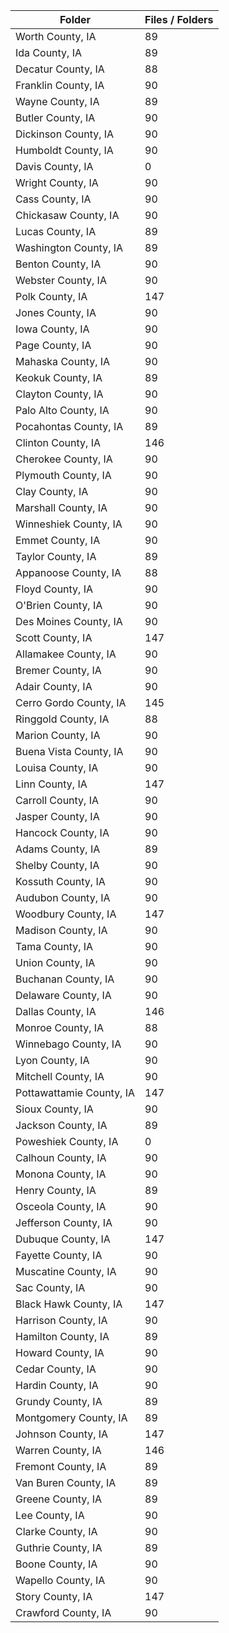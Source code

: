 | Folder                   |   Files / Folders |
|--------------------------|-------------------|
| Worth County, IA         |                89 |
| Ida County, IA           |                89 |
| Decatur County, IA       |                88 |
| Franklin County, IA      |                90 |
| Wayne County, IA         |                89 |
| Butler County, IA        |                90 |
| Dickinson County, IA     |                90 |
| Humboldt County, IA      |                90 |
| Davis County, IA         |                 0 |
| Wright County, IA        |                90 |
| Cass County, IA          |                90 |
| Chickasaw County, IA     |                90 |
| Lucas County, IA         |                89 |
| Washington County, IA    |                89 |
| Benton County, IA        |                90 |
| Webster County, IA       |                90 |
| Polk County, IA          |               147 |
| Jones County, IA         |                90 |
| Iowa County, IA          |                90 |
| Page County, IA          |                90 |
| Mahaska County, IA       |                90 |
| Keokuk County, IA        |                89 |
| Clayton County, IA       |                90 |
| Palo Alto County, IA     |                90 |
| Pocahontas County, IA    |                89 |
| Clinton County, IA       |               146 |
| Cherokee County, IA      |                90 |
| Plymouth County, IA      |                90 |
| Clay County, IA          |                90 |
| Marshall County, IA      |                90 |
| Winneshiek County, IA    |                90 |
| Emmet County, IA         |                90 |
| Taylor County, IA        |                89 |
| Appanoose County, IA     |                88 |
| Floyd County, IA         |                90 |
| O'Brien County, IA       |                90 |
| Des Moines County, IA    |                90 |
| Scott County, IA         |               147 |
| Allamakee County, IA     |                90 |
| Bremer County, IA        |                90 |
| Adair County, IA         |                90 |
| Cerro Gordo County, IA   |               145 |
| Ringgold County, IA      |                88 |
| Marion County, IA        |                90 |
| Buena Vista County, IA   |                90 |
| Louisa County, IA        |                90 |
| Linn County, IA          |               147 |
| Carroll County, IA       |                90 |
| Jasper County, IA        |                90 |
| Hancock County, IA       |                90 |
| Adams County, IA         |                89 |
| Shelby County, IA        |                90 |
| Kossuth County, IA       |                90 |
| Audubon County, IA       |                90 |
| Woodbury County, IA      |               147 |
| Madison County, IA       |                90 |
| Tama County, IA          |                90 |
| Union County, IA         |                90 |
| Buchanan County, IA      |                90 |
| Delaware County, IA      |                90 |
| Dallas County, IA        |               146 |
| Monroe County, IA        |                88 |
| Winnebago County, IA     |                90 |
| Lyon County, IA          |                90 |
| Mitchell County, IA      |                90 |
| Pottawattamie County, IA |               147 |
| Sioux County, IA         |                90 |
| Jackson County, IA       |                89 |
| Poweshiek County, IA     |                 0 |
| Calhoun County, IA       |                90 |
| Monona County, IA        |                90 |
| Henry County, IA         |                89 |
| Osceola County, IA       |                90 |
| Jefferson County, IA     |                90 |
| Dubuque County, IA       |               147 |
| Fayette County, IA       |                90 |
| Muscatine County, IA     |                90 |
| Sac County, IA           |                90 |
| Black Hawk County, IA    |               147 |
| Harrison County, IA      |                90 |
| Hamilton County, IA      |                89 |
| Howard County, IA        |                90 |
| Cedar County, IA         |                90 |
| Hardin County, IA        |                90 |
| Grundy County, IA        |                89 |
| Montgomery County, IA    |                89 |
| Johnson County, IA       |               147 |
| Warren County, IA        |               146 |
| Fremont County, IA       |                89 |
| Van Buren County, IA     |                89 |
| Greene County, IA        |                89 |
| Lee County, IA           |                90 |
| Clarke County, IA        |                90 |
| Guthrie County, IA       |                89 |
| Boone County, IA         |                90 |
| Wapello County, IA       |                90 |
| Story County, IA         |               147 |
| Crawford County, IA      |                90 |